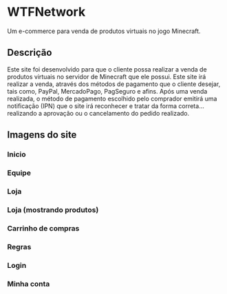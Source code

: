 # WTFNetwork

Um e-commerce para venda de produtos virtuais no jogo Minecraft.

## Descrição

Este site foi desenvolvido para que o cliente possa realizar a venda de produtos virtuais no servidor de Minecraft que ele possui. Este site irá realizar a venda, através dos métodos de pagamento que o cliente desejar, tais como, PayPal, MercadoPago, PagSeguro e afins. Após uma venda realizada, o método de pagamento escolhido pelo comprador emitirá uma notificação (IPN) que o site irá reconhecer e tratar da forma correta... realizando a aprovação ou o cancelamento do pedido realizado.

## Imagens do site

### Inicio



### Equipe



### Loja



### Loja (mostrando produtos)



### Carrinho de compras



### Regras



### Login



### Minha conta

